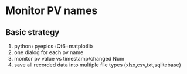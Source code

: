 # Monitor PV names

## Basic strategy

1. python+pyepics+Qt6+matplotlib
2. one dialog for each pv name
3. monitor  pv value vs timestamp/changed Num
4. save all recorded data into multiple file types (xlsx,csv,txt,sqlitebase)

